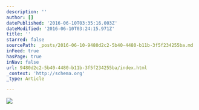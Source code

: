 ```yaml
---
description: ''
author: []
datePublished: '2016-06-10T03:35:16.003Z'
dateModified: '2016-06-10T03:24:15.971Z'
title: ''
starred: false
sourcePath: _posts/2016-06-10-9480d2c2-5b40-4480-b11b-3f5f234255ba.md
inFeed: true
hasPage: true
inNav: false
url: 9480d2c2-5b40-4480-b11b-3f5f234255ba/index.html
_context: 'http://schema.org'
_type: Article

---
```

![](https://the-grid-user-content.s3-us-west-2.amazonaws.com/6f89fe7d-02d7-405b-8d0f-ca13e6ffef25.jpg)